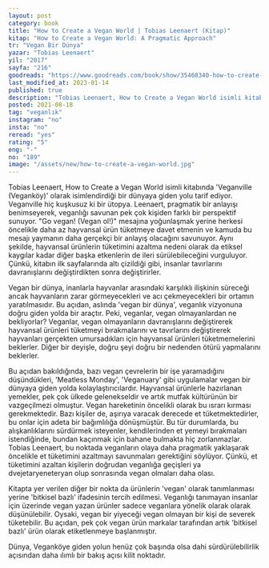 ```yaml
---
layout: post
category: book
title: "How to Create a Vegan World | Tobias Leenaert (Kitap)"
kitap: "How to Create a Vegan World: A Pragmatic Approach"
tr: "Vegan Bir Dünya"
yazar: "Tobias Leenaert"
yil: "2017"
sayfa: "216"
goodreads: "https://www.goodreads.com/book/show/35468340-how-to-create-a-vegan-world"
last_modified_at: 2023-01-14
published: true
description: "Tobias Leenaert, How to Create a Vegan World isimli kitabında 'Veganville (Veganköy)' olarak isimlendirdiği bir dünyaya giden yolu tarif ediyor. Veganville hiç kuşkusuz ki bir ütopya. Leenaert, pragmatik bir anlayışı benimseyerek, veganlığı savunan pek çok kişiden farklı bir perspektif sunuyor."
posted: 2021-08-18
tag: "veganlık"
instagram: "no"
insta: "no"
reread: "yes"
rating: "5"
eng: "-"
no: "189"
image: "/assets/new/how-to-create-a-vegan-world.jpg"
---
```


Tobias Leenaert, How to Create a Vegan World isimli kitabında 'Veganville (Veganköy)' olarak isimlendirdiği bir dünyaya giden yolu tarif ediyor. Veganville hiç kuşkusuz ki bir ütopya. Leenaert, pragmatik bir anlayışı benimseyerek, veganlığı savunan pek çok kişiden farklı bir perspektif sunuyor. "Go vegan! (Vegan ol!)" mesajına yoğunlaşmak yerine herkesi öncelikle daha az hayvansal ürün tüketmeye davet etmenin ve kamuda bu mesajı yaymanın daha gerçekçi bir anlayış olacağını savunuyor. Aynı şekilde, hayvansal ürünlerin tüketimini azaltma nedeni olarak da etiksel kaygılar kadar diğer başka etkenlerin de ileri sürülebileceğini vurguluyor. Çünkü, kitabın ilk sayfalarında altı çizildiği gibi, insanlar tavırlarını davranışlarını değiştirdikten sonra değiştirirler.

Vegan bir dünya, inanlarla hayvanlar arasındaki karşılıklı ilişkinin süreceği ancak hayvanların zarar görmeyecekleri ve acı çekmeyecekleri bir ortamın yaratılmasıdır. Bu açıdan, aslında 'vegan bir dünya', veganlık vizyonuna doğru giden yolda bir araçtır. Peki, veganlar, vegan olmayanlardan ne bekliyorlar? Veganlar, vegan olmayanların davranışlarını değiştirerek hayvansal ürünleri tüketmeyi bırakmalarını ve tavırlarını değiştirerek hayvanları gerçekten umursadıkları için hayvansal ürünleri tüketmemelerini beklerler. Diğer bir deyişle, doğru şeyi doğru bir nedenden ötürü yapmalarını beklerler.

Bu açıdan bakıldığında, bazı vegan çevrelerin bir işe yaramadığını düşündükleri, 'Meatless Monday', 'Veganuary' gibi uygulamalar vegan bir dünyaya giden yolda kolaylaştırıcılardır. Hayvansal ürünlerle hazırlanan yemekler, pek çok ülkede gelenekseldir ve artık mutfak kültürünün bir vazgeçilmezi olmuştur. Vegan hareketinin öncelikli olarak bu ısrarı kırması gerekmektedir. Bazı kişiler de, aşırıya varacak derecede et tüketmektedirler, bu onlar için adeta bir bağımlılığa dönüşmüştür. Bu tür durumlarda, bu alışkanlıklarını sürdürmek isteyenler, kendilerinden et yemeyi bırakmaları istendiğinde, bundan kaçınmak için bahane bulmakta hiç zorlanmazlar. Tobias Leenaert, bu noktada veganların olaya daha pragmatik yaklaşarak öncelikle et tüketimini azaltmayı savunmaları gerektiğini söylüyor. Çünkü, et tüketimini azaltan kişilerin doğrudan veganlığa geçişleri ya dvejetaryeneteryan olup sonrasında vegan olmaları daha olası.

Kitapta yer verilen diğer bir nokta da ürünlerin 'vegan' olarak tanımlanması yerine 'bitkisel bazlı' ifadesinin tercih edilmesi. Veganlığı tanımayan insanlar için üzerinde vegan yazan ürünler sadece veganlara yönelik olarak olarak düşünülebilir. Oysaki, vegan bir yiyeceği vegan olmayan bir kişi de severek tüketebilir. Bu açıdan, pek çok vegan ürün markalar tarafından artık 'bitkisel bazlı' ürün olarak etiketlenmeye başlanmıştır.

Dünya, Veganköye giden yolun henüz çok başında olsa dahi sürdürülebilirlik açısından daha ılımlı bir bakış açısı kilit noktadır.
